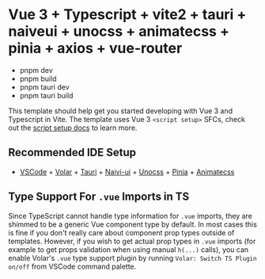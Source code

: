 # Vue 3 + Typescript + vite2 + tauri + naiveui + unocss + animatecss + pinia + axios + vue-router


   - pnpm dev
   - pnpm build
   - pnpm tauri dev
   - pnpm tauri build

This template should help get you started developing with Vue 3 and Typescript in Vite. The template uses Vue 3 `<script setup>` SFCs, check out the [script setup docs](https://v3.vuejs.org/api/sfc-script-setup.html#sfc-script-setup) to learn more.

## Recommended IDE Setup

- [VSCode](https://code.visualstudio.com/) + [Volar](https://marketplace.visualstudio.com/items?itemName=johnsoncodehk.volar) + [Tauri](https://tauri.studio/) + [Naivi-ui](https://www.naiveui.com/en-US/os-theme) + [Unocss](https://github.com/unocss/unocss) + [Pinia](https://pinia.vuejs.org/) + [Animatecss](https://animate.style/)

## Type Support For `.vue` Imports in TS

Since TypeScript cannot handle type information for `.vue` imports, they are shimmed to be a generic Vue component type by default. In most cases this is fine if you don't really care about component prop types outside of templates. However, if you wish to get actual prop types in `.vue` imports (for example to get props validation when using manual `h(...)` calls), you can enable Volar's `.vue` type support plugin by running `Volar: Switch TS Plugin on/off` from VSCode command palette.

    
    
    
